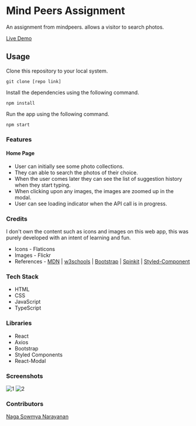 # Mind Peers Assignment 

An assignment from mindpeers. allows a visitor to search photos.

 [Live Demo](https://keen-payne-0173e4.netlify.app/)

## Usage


 Clone this repository to your local system.

```
git clone [repo link]
```


 Install the dependencies using the following command.

```
npm install
```


 Run the app using the following command.

```
npm start
```



### Features

#### Home Page

- User can initially see some photo collections.
- They can able to search the photos of their choice.
- When the user comes later they can see the list of suggestion history when they start typing.
- When clicking upon any images, the images are zoomed up in the modal.
- User can see loading indicator when the API call is in progress.

### Credits

I don't own the content such as icons and images on this web app, this was purely developed with an intent of learning and fun.

- Icons - Flaticons
- Images - Flickr
- References - [MDN](https://developer.mozilla.org/en-US/) | [w3schools](https://www.w3schools.com/) | [Bootstrap](https://getbootstrap.com/) | [Spinkit](https://tobiasahlin.com/spinkit/) | [Styled-Component](https://styled-components.com/)



### Tech Stack

- HTML
- CSS
- JavaScript
- TypeScript


### Libraries

- React
- Axios
- Bootstrap
- Styled Components
- React-Modal



### Screenshots

![1](https://user-images.githubusercontent.com/51481112/128596519-c32c46fe-8088-42f0-9649-e63ad4b72a20.jpg)
![2](https://user-images.githubusercontent.com/51481112/128596524-59242a84-12fa-4ea6-a80a-f5c8f8978b2d.jpg)




### Contributors

 [Naga Sowmya Narayanan](https://naga12031998.github.io/)
